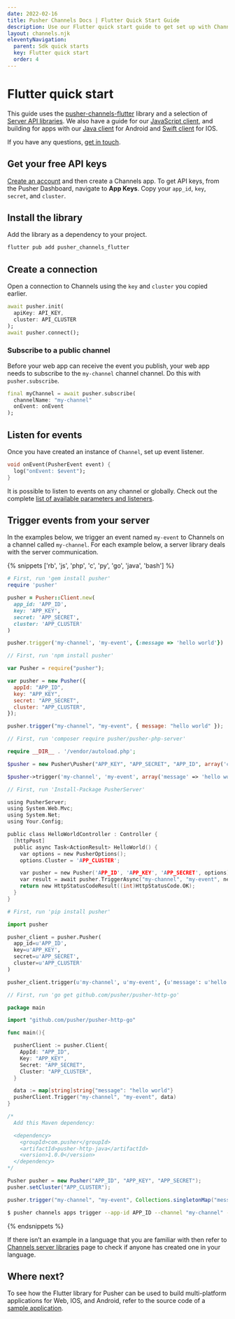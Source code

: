 ```yaml
---
date: 2022-02-16
title: Pusher Channels Docs | Flutter Quick Start Guide
description: Use our Flutter quick start guide to get set up with Channels and publish the first event to your web, IOS, and Android app.
layout: channels.njk
eleventyNavigation:
  parent: Sdk quick starts
  key: Flutter quick start
  order: 4
---
```


# Flutter quick start

This guide uses the [pusher-channels-flutter](https://github.com/pusher/pusher-channels-flutter) library and a selection of [Server API libraries](/docs/channels/channels_libraries/libraries). We also have a guide for our [JavaScript client](/docs/channels/getting_started/javascript), and building for apps with our [Java client](/docs/channels/getting_started/android) for Android and [Swift client](/docs/channels/getting_started/ios) for IOS.

If you have any questions, [get in touch](https://support.pusher.com/hc/en-us/requests/new).

## Get your free API keys

[Create an account](https://dashboard.pusher.com/accounts/sign_up) and then create a Channels app. To get API keys, from the Pusher Dashboard, navigate to **App Keys**. Copy your `app_id`, `key`, `secret`, and `cluster`.

## Install the library

Add the library as a dependency to your project.

```bash
flutter pub add pusher_channels_flutter
```

## Create a connection

Open a connection to Channels using the `key` and `cluster` you copied earlier.

```dart
await pusher.init(
  apiKey: API_KEY,
  cluster: API_CLUSTER
);
await pusher.connect();
```

### Subscribe to a public channel

Before your web app can receive the event you publish, your web app needs to subscribe to the `my-channel` channel channel. Do this with `pusher.subscribe`.

```dart
final myChannel = await pusher.subscribe(
  channelName: "my-channel"
  onEvent: onEvent
);
```

## Listen for events

Once you have created an instance of `Channel`, set up event listener.

```dart
void onEvent(PusherEvent event) {
  log("onEvent: $event");
}
```

It is possible to listen to events on any channel or globally. Check out the complete [list of available parameters and listeners](https://github.com/pusher/pusher-channels-flutter#table-of-contents).

## Trigger events from your server

In the examples below, we trigger an event named `my-event` to Channels on a channel called `my-channel`. For each example below, a server library deals with the server communication.

{% snippets ['rb', 'js', 'php', 'c', 'py', 'go', 'java', 'bash'] %}

```rb
# First, run 'gem install pusher'
require 'pusher'

pusher = Pusher::Client.new(
  app_id: 'APP_ID',
  key: 'APP_KEY',
  secret: 'APP_SECRET',
  cluster: 'APP_CLUSTER'
)

pusher.trigger('my-channel', 'my-event', {:message => 'hello world'})
```

```js
// First, run 'npm install pusher'

var Pusher = require("pusher");

var pusher = new Pusher({
  appId: "APP_ID",
  key: "APP_KEY",
  secret: "APP_SECRET",
  cluster: "APP_CLUSTER",
});

pusher.trigger("my-channel", "my-event", { message: "hello world" });
```

```php
// First, run 'composer require pusher/pusher-php-server'

require __DIR__ . '/vendor/autoload.php';

$pusher = new Pusher\Pusher("APP_KEY", "APP_SECRET", "APP_ID", array('cluster' => 'APP_CLUSTER'));

$pusher->trigger('my-channel', 'my-event', array('message' => 'hello world'));

```

```c
// First, run 'Install-Package PusherServer'

using PusherServer;
using System.Web.Mvc;
using System.Net;
using Your.Config;

public class HelloWorldController : Controller {
  [httpPost]
  public async Task<ActionResult> HelloWorld() {
    var options = new PusherOptions();
    options.Cluster = 'APP_CLUSTER';

    var pusher = new Pusher('APP_ID', 'APP_KEY', 'APP_SECRET', options);
    var result = await pusher.TriggerAsync("my-channel", "my-event", new { message = "hello world" });
    return new HttpStatusCodeResult((int)HttpStatusCode.OK);
  }
}
```

```py
# First, run 'pip install pusher'

import pusher

pusher_client = pusher.Pusher(
  app_id=u'APP_ID',
  key=u'APP_KEY',
  secret=u'APP_SECRET',
  cluster=u'APP_CLUSTER'
)

pusher_client.trigger(u'my-channel', u'my-event', {u'message': u'hello world'})
```

```go
// First, run 'go get github.com/pusher/pusher-http-go'

package main

import "github.com/pusher/pusher-http-go"

func main(){

  pusherClient := pusher.Client{
    AppId: "APP_ID",
    Key: "APP_KEY",
    Secret: "APP_SECRET",
    Cluster: "APP_CLUSTER",
  }

  data := map[string]string{"message": "hello world"}
  pusherClient.Trigger("my-channel", "my-event", data)
}
```

```java
/*
  Add this Maven dependency:

  <dependency>
    <groupId>com.pusher</groupId>
    <artifactId>pusher-http-java</artifactId>
    <version>1.0.0</version>
  </dependency>
*/

Pusher pusher = new Pusher("APP_ID", "APP_KEY", "APP_SECRET");
pusher.setCluster("APP_CLUSTER");

pusher.trigger("my-channel", "my-event", Collections.singletonMap("message", "Hello World"));
```

```bash
$ pusher channels apps trigger --app-id APP_ID --channel "my-channel" --event "my-event" --message "hello world"
```

{% endsnippets %}

If there isn’t an example in a language that you are familiar with then refer to [Channels server libraries](/docs/channels/channels_libraries/libraries) page to check if anyone has created one in your language.

## Where next?

To see how the Flutter library for Pusher can be used to build multi-platform applications for Web, IOS, and Android, refer to the source code of a [sample application](https://github.com/pusher/pusher-channels-flutter/tree/master/example).

